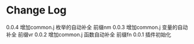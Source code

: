 # Change Log

0.0.4 增加common.j 枚举的自动补全 前缀nm
0.0.3 增加common.j 变量的自动补全 前缀vr
0.0.2 增加common.j 函数自动补全 前缀fn
0.0.1 插件初始化
